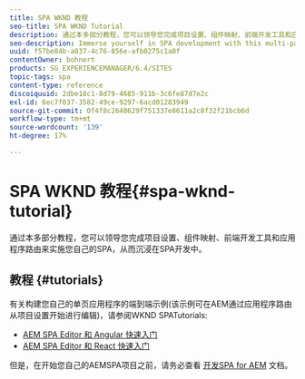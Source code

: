 ```yaml
---
title: SPA WKND 教程
seo-title: SPA WKND Tutorial
description: 通过本多部分教程，您可以领导您完成项目设置、组件映射、前端开发工具和应用程序路由来实施您自己的SPA，从而沉浸在SPA开发中。
seo-description: Immerse yourself in SPA development with this multi-part tutorial leading you through project setup, component mapping, front-end development tools, and application routing to implement your own SPA.
uuid: f57be84b-a037-4c76-856e-afb0275c1a0f
contentOwner: bohnert
products: SG_EXPERIENCEMANAGER/6.4/SITES
topic-tags: spa
content-type: reference
discoiquuid: 2dbe18c1-8d79-4685-911b-3c6fe87d7e2c
exl-id: 6ec7f037-3582-49ce-9297-6acd01283949
source-git-commit: 0f4f8c2640629f751337e8611a2c8f32f21bcb6d
workflow-type: tm+mt
source-wordcount: '139'
ht-degree: 17%

---
```


# SPA WKND 教程{#spa-wknd-tutorial}

通过本多部分教程，您可以领导您完成项目设置、组件映射、前端开发工具和应用程序路由来实施您自己的SPA，从而沉浸在SPA开发中。

## 教程 {#tutorials}

有关构建您自己的单页应用程序的端到端示例(该示例可在AEM通过应用程序路由从项目设置开始进行编辑)，请参阅WKND SPATutorials:

* [AEM SPA Editor 和 Angular 快速入门](https://experienceleague.adobe.com/docs/experience-manager-learn/spa-angular-tutorial/overview.html)
* [AEM SPA Editor 和 React 快速入门](https://experienceleague.adobe.com/docs/experience-manager-learn/spa-react-tutorial/overview.html)

但是，在开始您自己的AEMSPA项目之前，请务必查看 [开发SPA for AEM](/help/sites-developing/spa-architecture.md) 文档。
